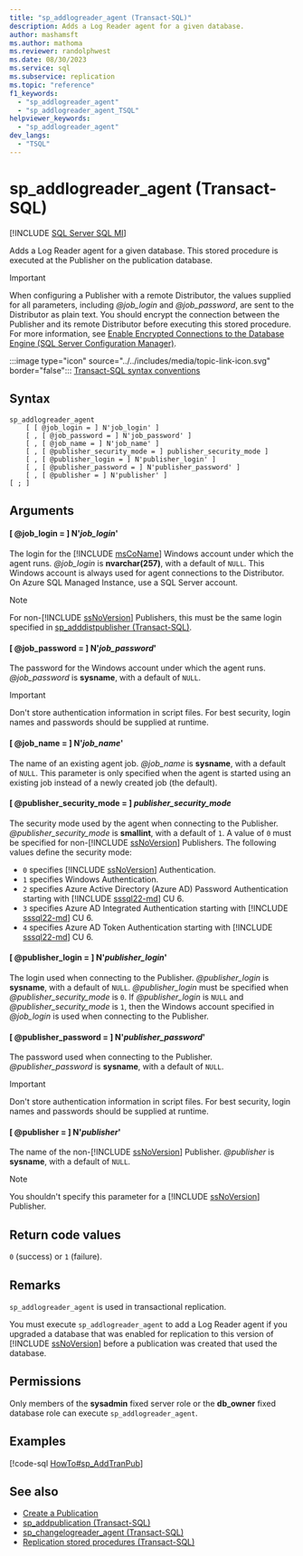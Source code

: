 ```yaml
---
title: "sp_addlogreader_agent (Transact-SQL)"
description: Adds a Log Reader agent for a given database.
author: mashamsft
ms.author: mathoma
ms.reviewer: randolphwest
ms.date: 08/30/2023
ms.service: sql
ms.subservice: replication
ms.topic: "reference"
f1_keywords:
  - "sp_addlogreader_agent"
  - "sp_addlogreader_agent_TSQL"
helpviewer_keywords:
  - "sp_addlogreader_agent"
dev_langs:
  - "TSQL"
---
```

# sp_addlogreader_agent (Transact-SQL)

[!INCLUDE [SQL Server SQL MI](../../includes/applies-to-version/sql-asdbmi.md)]

Adds a Log Reader agent for a given database. This stored procedure is executed at the Publisher on the publication database.

> [!IMPORTANT]  
> When configuring a Publisher with a remote Distributor, the values supplied for all parameters, including *@job_login* and *@job_password*, are sent to the Distributor as plain text. You should encrypt the connection between the Publisher and its remote Distributor before executing this stored procedure. For more information, see [Enable Encrypted Connections to the Database Engine (SQL Server Configuration Manager)](../../database-engine/configure-windows/configure-sql-server-encryption.md).

:::image type="icon" source="../../includes/media/topic-link-icon.svg" border="false"::: [Transact-SQL syntax conventions](../../t-sql/language-elements/transact-sql-syntax-conventions-transact-sql.md)

## Syntax

```syntaxsql
sp_addlogreader_agent
    [ [ @job_login = ] N'job_login' ]
    [ , [ @job_password = ] N'job_password' ]
    [ , [ @job_name = ] N'job_name' ]
    [ , [ @publisher_security_mode = ] publisher_security_mode ]
    [ , [ @publisher_login = ] N'publisher_login' ]
    [ , [ @publisher_password = ] N'publisher_password' ]
    [ , [ @publisher = ] N'publisher' ]
[ ; ]
```

## Arguments

#### [ @job_login = ] N'*job_login*'

The login for the [!INCLUDE [msCoName](../../includes/msconame-md.md)] Windows account under which the agent runs. *@job_login* is **nvarchar(257)**, with a default of `NULL`. This Windows account is always used for agent connections to the Distributor. On Azure SQL Managed Instance, use a SQL Server account.

> [!NOTE]  
> For non-[!INCLUDE [ssNoVersion](../../includes/ssnoversion-md.md)] Publishers, this must be the same login specified in [sp_adddistpublisher (Transact-SQL)](sp-adddistpublisher-transact-sql.md).

#### [ @job_password = ] N'*job_password*'

The password for the Windows account under which the agent runs. *@job_password* is **sysname**, with a default of `NULL`.

> [!IMPORTANT]  
> Don't store authentication information in script files. For best security, login names and passwords should be supplied at runtime.

#### [ @job_name = ] N'*job_name*'

The name of an existing agent job. *@job_name* is **sysname**, with a default of `NULL`. This parameter is only specified when the agent is started using an existing job instead of a newly created job (the default).

#### [ @publisher_security_mode = ] *publisher_security_mode*

The security mode used by the agent when connecting to the Publisher. *@publisher_security_mode* is **smallint**, with a default of `1`. A value of `0` must be specified for non-[!INCLUDE [ssNoVersion](../../includes/ssnoversion-md.md)] Publishers. The following values define the security mode:

- `0` specifies [!INCLUDE [ssNoVersion](../../includes/ssnoversion-md.md)] Authentication.
- `1` specifies Windows Authentication.
- `2` specifies Azure Active Directory (Azure AD) Password Authentication starting with [!INCLUDE [sssql22-md](../../includes/sssql22-md.md)] CU 6.
- `3` specifies Azure AD Integrated Authentication starting with [!INCLUDE [sssql22-md](../../includes/sssql22-md.md)] CU 6.
- `4` specifies Azure AD Token Authentication starting with [!INCLUDE [sssql22-md](../../includes/sssql22-md.md)] CU 6.

#### [ @publisher_login = ] N'*publisher_login*'

The login used when connecting to the Publisher. *@publisher_login* is **sysname**, with a default of `NULL`. *@publisher_login* must be specified when *@publisher_security_mode* is `0`. If *@publisher_login* is `NULL` and *@publisher_security_mode* is `1`, then the Windows account specified in *@job_login* is used when connecting to the Publisher.

#### [ @publisher_password = ] N'*publisher_password*'

The password used when connecting to the Publisher. *@publisher_password* is **sysname**, with a default of `NULL`.

> [!IMPORTANT]  
> Don't store authentication information in script files. For best security, login names and passwords should be supplied at runtime.

#### [ @publisher = ] N'*publisher*'

The name of the non-[!INCLUDE [ssNoVersion](../../includes/ssnoversion-md.md)] Publisher. *@publisher* is **sysname**, with a default of `NULL`.

> [!NOTE]  
> You shouldn't specify this parameter for a [!INCLUDE [ssNoVersion](../../includes/ssnoversion-md.md)] Publisher.

## Return code values

`0` (success) or `1` (failure).

## Remarks

`sp_addlogreader_agent` is used in transactional replication.

You must execute `sp_addlogreader_agent` to add a Log Reader agent if you upgraded a database that was enabled for replication to this version of [!INCLUDE [ssNoVersion](../../includes/ssnoversion-md.md)] before a publication was created that used the database.

## Permissions

Only members of the **sysadmin** fixed server role or the **db_owner** fixed database role can execute `sp_addlogreader_agent`.

## Examples

[!code-sql [HowTo#sp_AddTranPub](../replication/codesnippet/tsql/sp-addlogreader-agent-tr_1.sql)]

## See also

- [Create a Publication](../replication/publish/create-a-publication.md)
- [sp_addpublication (Transact-SQL)](sp-addpublication-transact-sql.md)
- [sp_changelogreader_agent (Transact-SQL)](sp-changelogreader-agent-transact-sql.md)
- [Replication stored procedures (Transact-SQL)](replication-stored-procedures-transact-sql.md)
